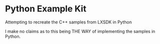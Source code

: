 # Python Example Kit

Attempting to recreate the C++ samples from LXSDK in Python

I make no claims as to this being THE WAY of implementing the samples in Python.